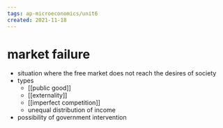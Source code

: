 ```yaml
---
tags: ap-microeconomics/unit6 
created: 2021-11-18
---
```


# market failure

- situation where the free market does not reach the desires of society
- types
	- [[public good]]
	- [[externality]]
	- [[imperfect competition]]
	- unequal distribution of income
- possibility of government intervention

<!---->